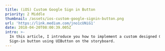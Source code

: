 ```yaml
---
title: (iOS) Custom Google Sign in Button
priority: 2 Middle
thumbnail: /assets/ios-custom-google-signin-button.png
url: 'https://link.medium.com/jno1cUNiG1'
date: 2018-04-20T08:00:39.005Z
intro: >-
  In this article, I introduce you how to implement a custom designed Google
  Sign-in button using UIButton on the storyboard.
---
```


